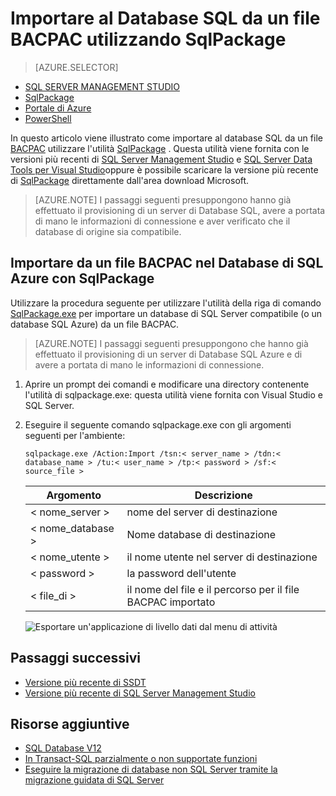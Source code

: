 <properties
   pageTitle="Importare al Database SQL da un file BACPAC utilizzando SqlPackage"
   description="Database SQL di Microsoft Azure, la migrazione di database, importare database, importare file di BACPAC, sqlpackage"
   services="sql-database"
   documentationCenter=""
   authors="CarlRabeler"
   manager="jhubbard"
   editor=""/>

<tags
   ms.service="sql-database"
   ms.devlang="NA"
   ms.topic="article"
   ms.tgt_pltfrm="NA"
   ms.workload="sqldb-migrate"
   ms.date="08/24/2016"
   ms.author="carlrab"/>

# <a name="import-to-sql-database-from-a-bacpac-file-using-sqlpackage"></a>Importare al Database SQL da un file BACPAC utilizzando SqlPackage

> [AZURE.SELECTOR]
- [SQL SERVER MANAGEMENT STUDIO](sql-database-cloud-migrate-compatible-import-bacpac-ssms.md)
- [SqlPackage](sql-database-cloud-migrate-compatible-import-bacpac-sqlpackage.md)
- [Portale di Azure](sql-database-import.md)
- [PowerShell](sql-database-import-powershell.md)

In questo articolo viene illustrato come importare al database SQL da un file [BACPAC](https://msdn.microsoft.com/library/ee210546.aspx#Anchor_4) utilizzare l'utilità [SqlPackage](https://msdn.microsoft.com/library/hh550080.aspx) . Questa utilità viene fornita con le versioni più recenti di [SQL Server Management Studio](https://msdn.microsoft.com/library/mt238290.aspx) e [SQL Server Data Tools per Visual Studio](https://msdn.microsoft.com/library/mt204009.aspx)oppure è possibile scaricare la versione più recente di [SqlPackage](https://www.microsoft.com/en-us/download/details.aspx?id=53876) direttamente dall'area download Microsoft.


> [AZURE.NOTE] I passaggi seguenti presuppongono hanno già effettuato il provisioning di un server di Database SQL, avere a portata di mano le informazioni di connessione e aver verificato che il database di origine sia compatibile.

## <a name="import-from-a-bacpac-file-into-azure-sql-database-using-sqlpackage"></a>Importare da un file BACPAC nel Database di SQL Azure con SqlPackage

Utilizzare la procedura seguente per utilizzare l'utilità della riga di comando [SqlPackage.exe](https://msdn.microsoft.com/library/hh550080.aspx) per importare un database di SQL Server compatibile (o un database SQL Azure) da un file BACPAC.

> [AZURE.NOTE] I passaggi seguenti presuppongono che hanno già effettuato il provisioning di un server di Database SQL Azure e di avere a portata di mano le informazioni di connessione.

1. Aprire un prompt dei comandi e modificare una directory contenente l'utilità di sqlpackage.exe: questa utilità viene fornita con Visual Studio e SQL Server.
2. Eseguire il seguente comando sqlpackage.exe con gli argomenti seguenti per l'ambiente:

    `sqlpackage.exe /Action:Import /tsn:< server_name > /tdn:< database_name > /tu:< user_name > /tp:< password > /sf:< source_file >`

  	| Argomento  | Descrizione  |
  	|---|---|
  	| < nome_server >  | nome del server di destinazione  |
  	| < nome_database >  | Nome database di destinazione  |
  	| < nome_utente >  | il nome utente nel server di destinazione |
  	| < password >  | la password dell'utente  |
  	| < file_di >  | il nome del file e il percorso per il file BACPAC importato  |

    ![Esportare un'applicazione di livello dati dal menu di attività](./media/sql-database-cloud-migrate/TestForCompatibilityUsingSQLPackage01c.png)

## <a name="next-steps"></a>Passaggi successivi

- [Versione più recente di SSDT](https://msdn.microsoft.com/library/mt204009.aspx)
- [Versione più recente di SQL Server Management Studio](https://msdn.microsoft.com/library/mt238290.aspx)

## <a name="additional-resources"></a>Risorse aggiuntive

- [SQL Database V12](sql-database-v12-whats-new.md)
- [In Transact-SQL parzialmente o non supportate funzioni](sql-database-transact-sql-information.md)
- [Eseguire la migrazione di database non SQL Server tramite la migrazione guidata di SQL Server](http://blogs.msdn.com/b/ssma/)
